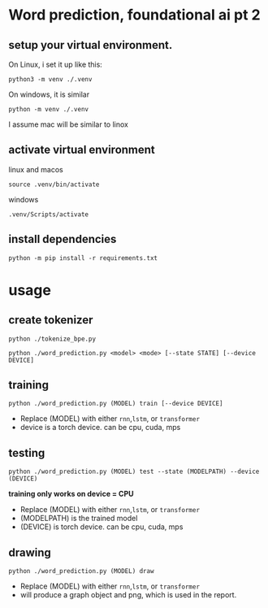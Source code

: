 # Word prediction, foundational ai pt 2


## setup your virtual environment. 
On Linux, i set it up like this:
```
python3 -m venv ./.venv
```
On windows, it is similar
```
python -m venv ./.venv
```
I assume mac will be similar to linox

## activate virtual environment
linux and macos
```
source .venv/bin/activate
```
windows
```
.venv/Scripts/activate
```


## install dependencies
```
python -m pip install -r requirements.txt
```

# usage

## create tokenizer

```
python ./tokenize_bpe.py
```

```
python ./word_prediction.py <model> <mode> [--state STATE] [--device DEVICE]
```


## training
```
python ./word_prediction.py (MODEL) train [--device DEVICE]
``` 
- Replace (MODEL) with either `rnn`,`lstm`, or `transformer`
- device is a torch device. can be cpu, cuda, mps


## testing
```
python ./word_prediction.py (MODEL) test --state (MODELPATH) --device (DEVICE)
``` 

**training only works on device = CPU**



- Replace (MODEL) with either `rnn`,`lstm`, or `transformer`
- (MODELPATH) is the trained model
- (DEVICE) is torch device. can be cpu, cuda, mps


## drawing
```
python ./word_prediction.py (MODEL) draw 
```
- Replace (MODEL) with either `rnn`,`lstm`, or `transformer`
- will produce a graph object and png, which is used in the report.
